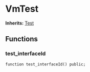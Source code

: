 # VmTest
**Inherits:**
[Test](/lib/forge-std/src/Test.sol/abstract.Test.md)


## Functions
### test_interfaceId


```solidity
function test_interfaceId() public;
```

